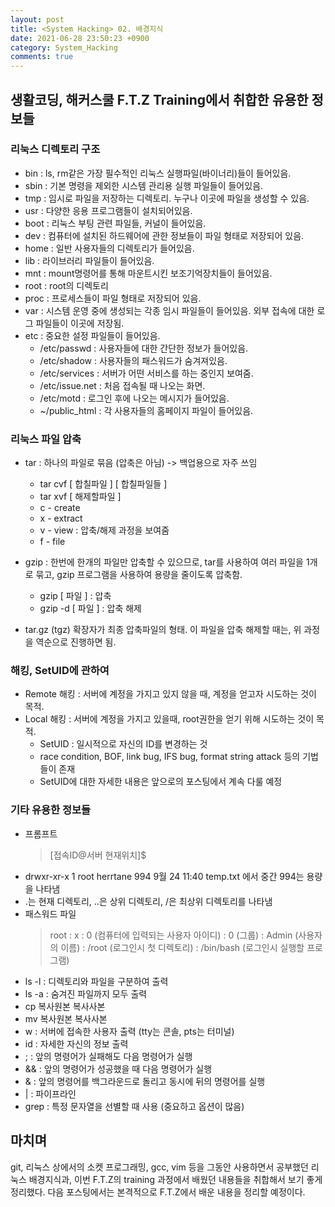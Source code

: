 ```yaml
---
layout: post
title: <System Hacking> 02. 배경지식
date: 2021-06-28 23:50:23 +0900
category: System_Hacking
comments: true
---
```


## 생활코딩, 해커스쿨 F.T.Z Training에서 취합한 유용한 정보들

### 리눅스 디렉토리 구조

- bin : ls, rm같은 가장 필수적인 리눅스 실행파일(바이너리)들이 들어있음.
- sbin : 기본 명령을 제외한 시스템 관리용 실행 파일들이 들어있음.
- tmp : 임시로 파일을 저장하는 디렉토리. 누구나 이곳에 파일을 생성할 수 있음.
- usr : 다양한 응용 프로그램들이 설치되어있음.
- boot : 리눅스 부팅 관련 파일들, 커널이 들어있음.
- dev : 컴퓨터에 설치된 하드웨어에 관한 정보들이 파일 형태로 저장되어 있음.
- home : 일반 사용자들의 디렉토리가 들어있음.
- lib : 라이브러리 파일들이 들어있음.
- mnt : mount명령어를 통해 마운트시킨 보조기억장치들이 들어있음.
- root : root의 디렉토리
- proc : 프로세스들이 파일 형태로 저장되어 있음.
- var : 시스템 운영 중에 생성되는 각종 임시 파일들이 들어있음. 외부 접속에 대한 로그 파일들이 이곳에 저장됨.
- etc : 중요한 설정 파일들이 들어있음.
    - /etc/passwd : 사용자들에 대한 간단한 정보가 들어있음.
    - /etc/shadow : 사용자들의 패스워드가 숨겨져있음.
    - /etc/services : 서버가 어떤 서비스를 하는 중인지 보여줌.
    - /etc/issue.net : 처음 접속될 때 나오는 화면.
    - /etc/motd : 로그인 후에 나오는 메시지가 들어있음.
    - ~/public_html : 각 사용자들의 홈페이지 파일이 들어있음. 

### 리눅스 파일 압축

- tar : 하나의 파일로 묶음 (압축은 아님) -> 백업용으로 자주 쓰임
    - tar cvf [ 합칠파일 ] [ 합칠파일들 ] 
    - tar xvf [ 해제할파일 ]
    - c - create
    - x - extract
    - v - view : 압축/해제 과정을 보여줌
    - f - file
 
- gzip : 한번에 한개의 파일만 압축할 수 있으므로, tar를 사용하여 여러 파일을 1개로 묶고, gzip 프로그램을 사용하여 용량을 줄이도록 압축함.
    - gzip [ 파일 ]  : 압축
    - gzip -d [ 파일 ]  : 압축 해제 

- tar.gz (tgz) 확장자가 최종 압축파일의 형태. 이 파일을 압축 해제할 때는, 위 과정을 역순으로 진행하면 됨.

### 해킹, SetUID에 관하여

- Remote 해킹 : 서버에 계정을 가지고 있지 않을 때, 계정을 얻고자 시도하는 것이 목적.
- Local 해킹 : 서버에 계정을 가지고 있을때, root권한을 얻기 위해 시도하는 것이 목적.
    - SetUID : 일시적으로 자신의 ID를 변경하는 것
    - race condition, BOF, link bug, IFS bug, format string attack 등의 기법들이 존재
    - SetUID에 대한 자세한 내용은 앞으로의 포스팅에서 계속 다룰 예정

### 기타 유용한 정보들

- 프롬프트
    > [접속ID@서버 현재위치]$
- drwxr-xr-x    1   root    herrtane    994 9월 24  11:40   temp.txt 에서 중간 994는 용량을 나타냄
- .는 현재 디렉토리, ..은 상위 디렉토리, /은 최상위 디렉토리를 나타냄
- 패스워드 파일
    > root : x : 0 (컴퓨터에 입력되는 사용자 아이디) : 0 (그룹) : Admin (사용자의 이름) : /root (로그인시 첫 디렉토리) : /bin/bash (로그인시 실행할 프로그램)
- ls -l : 디렉토리와 파일을 구분하여 출력
- ls -a : 숨겨진 파일까지 모두 출력
- cp 복사원본 복사사본
- mv 복사원본 복사사본
- w : 서버에 접속한 사용자 출력 (tty는 콘솔, pts는 터미널)
- id : 자세한 자신의 정보 출력
- ; : 앞의 명령어가 실패해도 다음 명령어가 실행
- && : 앞의 명령어가 성공했을 때 다음 명령어가 실행
- & : 앞의 명령어를 백그라운드로 돌리고 동시에 뒤의 명령어를 실행
- | : 파이프라인
- grep : 특정 문자열을 선별할 때 사용 (중요하고 옵션이 많음)

## 마치며

git, 리눅스 상에서의 소켓 프로그래밍, gcc, vim 등을 그동안 사용하면서 공부했던 리눅스 배경지식과, 이번 F.T.Z의 training 과정에서 배웠던 내용들을 취합해서 보기 좋게 정리했다. 다음 포스팅에서는 본격적으로 F.T.Z에서 배운 내용을 정리할 예정이다.